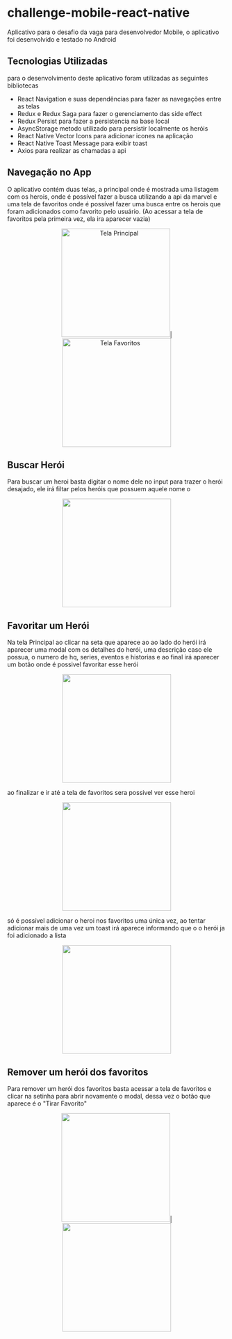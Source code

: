 # challenge-mobile-react-native
Aplicativo para o desafio da vaga para desenvolvedor Mobile, o aplicativo foi desenvolvido e testado no Android

<h2>Tecnologias Utilizadas</h2>
para o desenvolvimento deste aplicativo foram utilizadas as seguintes bibliotecas

- React Navigation e suas dependências para fazer as navegações entre as telas
- Redux e Redux Saga para fazer o gerenciamento das side effect
- Redux Persist para fazer a persistencia na base local
- AsyncStorage metodo utilizado para persistir localmente os heróis
- React Native Vector Icons para adicionar icones na aplicação
- React Native Toast Message para exibir toast
- Axios para realizar as chamadas a api

<h2>Navegação no App</h2>

O aplicativo contém duas telas, a principal onde é mostrada uma listagem com os herois, onde é possível fazer a busca utilizando a api da marvel
e uma tela de favoritos onde é possível fazer uma busca entre os herois que foram adicionados como favorito pelo usuário. (Ao acessar a tela de favoritos
pela primeira vez, ela ira aparecer vazia)

<p align="center">
<img src="imagensApp/Screenshot_1611020134.png" width="250" alt="Tela Principal" />|<img src="imagensApp/Screenshot_1611020312.png" width="250" alt="Tela Favoritos" />
</p>

<h2> Buscar Herói </h2>

Para buscar um heroi basta digitar o nome dele no input para trazer o herói desajado, ele irá filtar pelos heróis que possuem aquele nome o
<p align="center">
<img src="imagensApp/Screenshot_1611023267.png" width="250" />
</p>

<h2> Favoritar um Herói </h2>

Na tela Principal ao clicar na seta que aparece ao ao lado do herói irá aparecer uma modal com os detalhes do herói, uma descrição caso ele possua,
o numero de hq, series, eventos e historias e ao final irá aparecer um botão onde é possivel favoritar esse herói

<p align="center">
<img src="imagensApp/Screenshot_1611020590.png" width="250" />
</p>

ao finalizar e ir até a tela de favoritos sera possivel ver esse heroi

<p align="center">
<img src="imagensApp/Screenshot_1611020627.png" width="250" />
</p>

só é possível adicionar o heroi nos favoritos uma única vez, ao tentar adicionar mais de uma vez um toast irá aparece informando que o o herói ja foi adicionado a lista
<p align="center">
<img src="imagensApp/Screenshot_1611020619.png" width="250" />
</p>

<h2> Remover um herói dos favoritos</h2>
Para remover um herói dos favoritos basta acessar a tela de favoritos e clicar na setinha para abrir novamente o modal, dessa vez o botão que aparece é o "Tirar Favorito"
<p align="center">
<img src="imagensApp/Screenshot_1611020632.png" width="250" />|<img src="imagensApp/Screenshot_1611020312.png" width="250" />
</p>
